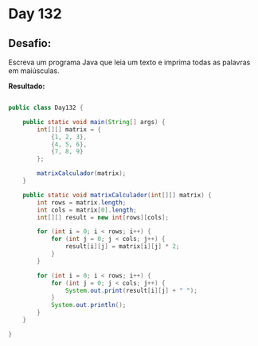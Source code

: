 # Day 132

## Desafio:

Escreva um programa Java que leia um texto e imprima todas as palavras em maiúsculas.	

**Resultado:**

```java

public class Day132 {

    public static void main(String[] args) {
        int[][] matrix = {
            {1, 2, 3},
            {4, 5, 6},
            {7, 8, 9}
        };

        matrixCalculador(matrix);
    }

    public static void matrixCalculador(int[][] matrix) {
        int rows = matrix.length;
        int cols = matrix[0].length;
        int[][] result = new int[rows][cols];

        for (int i = 0; i < rows; i++) {
            for (int j = 0; j < cols; j++) {
                result[i][j] = matrix[i][j] * 2;
            }
        }

        for (int i = 0; i < rows; i++) {
            for (int j = 0; j < cols; j++) {
                System.out.print(result[i][j] + " ");
            }
            System.out.println();
        }
    }

}
